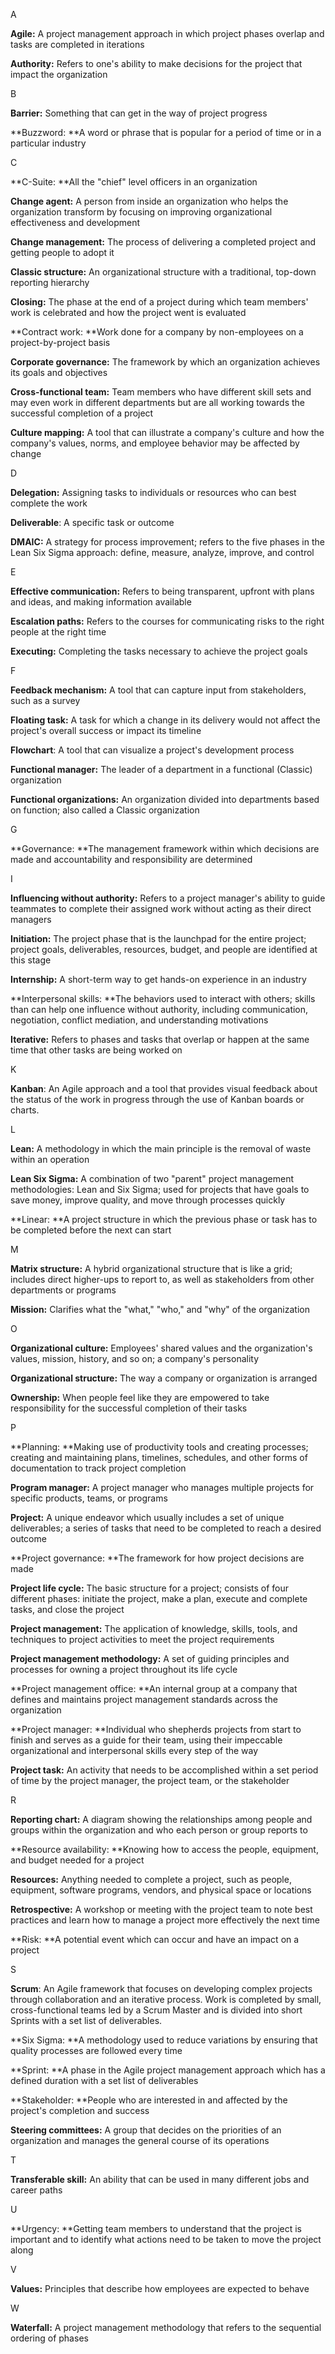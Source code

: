 A

**Agile:** A project management approach in which project phases overlap and tasks are completed in iterations

**Authority:** Refers to one's ability to make decisions for the project that impact the organization

B

**Barrier:** Something that can get in the way of project progress

**Buzzword: **A word or phrase that is popular for a period of time or in a particular industry

C

**C-Suite: **All the "chief" level officers in an organization

**Change agent:** A person from inside an organization who helps the organization transform by focusing on improving organizational effectiveness and development

**Change management:** The process of delivering a completed project and getting people to adopt it

**Classic structure:** An organizational structure with a traditional, top-down reporting hierarchy

**Closing:** The phase at the end of a project during which team members' work is celebrated and how the project went is evaluated

**Contract work: **Work done for a company by non-employees on a project-by-project basis

**Corporate governance:** The framework by which an organization achieves its goals and objectives

**Cross-functional team:** Team members who have different skill sets and may even work in different departments but are all working towards the successful completion of a project

**Culture mapping:** A tool that can illustrate a company's culture and how the company's values, norms, and employee behavior may be affected by change

D

**Delegation:** Assigning tasks to individuals or resources who can best complete the work

**Deliverable**: A specific task or outcome

**DMAIC:** A strategy for process improvement; refers to the five phases in the Lean Six Sigma approach: define, measure, analyze, improve, and control

E

**Effective communication:** Refers to being transparent, upfront with plans and ideas, and making information available

**Escalation paths:** Refers to the courses for communicating risks to the right people at the right time

**Executing:** Completing the tasks necessary to achieve the project goals

F

**Feedback mechanism:** A tool that can capture input from stakeholders, such as a survey

**Floating task:** A task for which a change in its delivery would not affect the project's overall success or impact its timeline

**Flowchart**: A tool that can visualize a project's development process

**Functional manager:** The leader of a department in a functional (Classic) organization

**Functional organizations:** An organization divided into departments based on function; also called a Classic organization

G

**Governance: **The management framework within which decisions are made and accountability and responsibility are determined

I

**Influencing without authority:** Refers to a project manager's ability to guide teammates to complete their assigned work without acting as their direct managers

**Initiation:** The project phase that is the launchpad for the entire project; project goals, deliverables, resources, budget, and people are identified at this stage

**Internship:** A short-term way to get hands-on experience in an industry

**Interpersonal skills: **The behaviors used to interact with others; skills than can help one influence without authority, including communication, negotiation, conflict mediation, and understanding motivations

**Iterative:** Refers to phases and tasks that overlap or happen at the same time that other tasks are being worked on

K

**Kanban**: An Agile approach and a tool that provides visual feedback about the status of the work in progress through the use of Kanban boards or charts.

L

**Lean:** A methodology in which the main principle is the removal of waste within an operation

**Lean Six Sigma:** A combination of two "parent" project management methodologies: Lean and Six Sigma; used for projects that have goals to save money, improve quality, and move through processes quickly

**Linear: **A project structure in which the previous phase or task has to be completed before the next can start

M

**Matrix structure:** A hybrid organizational structure that is like a grid; includes direct higher-ups to report to, as well as stakeholders from other departments or programs

**Mission:** Clarifies what the "what," "who," and "why" of the organization

O

**Organizational culture:** Employees' shared values and the organization's values, mission, history, and so on; a company's personality

**Organizational structure:** The way a company or organization is arranged

**Ownership:** When people feel like they are empowered to take responsibility for the successful completion of their tasks

P

**Planning: **Making use of productivity tools and creating processes; creating and maintaining plans, timelines, schedules, and other forms of documentation to track project completion

**Program manager:** A project manager who manages multiple projects for specific products, teams, or programs

**Project:** A unique endeavor which usually includes a set of unique deliverables; a series of tasks that need to be completed to reach a desired outcome

**Project governance: **The framework for how project decisions are made

**Project life cycle:** The basic structure for a project; consists of four different phases: initiate the project, make a plan, execute and complete tasks, and close the project

**Project management:** The application of knowledge, skills, tools, and techniques to project activities to meet the project requirements

**Project management methodology:** A set of guiding principles and processes for owning a project throughout its life cycle

**Project management office: **An internal group at a company that defines and maintains project management standards across the organization

**Project manager: **Individual who shepherds projects from start to finish and serves as a guide for their team, using their impeccable organizational and interpersonal skills every step of the way

**Project task:** An activity that needs to be accomplished within a set period of time by the project manager, the project team, or the stakeholder

R

**Reporting chart:** A diagram showing the relationships among people and groups within the organization and who each person or group reports to

**Resource availability: **Knowing how to access the people, equipment, and budget needed for a project

**Resources:** Anything needed to complete a project, such as people, equipment, software programs, vendors, and physical space or locations

**Retrospective:** A workshop or meeting with the project team to note best practices and learn how to manage a project more effectively the next time

**Risk: **A potential event which can occur and have an impact on a project

S

**Scrum**: An Agile framework that focuses on developing complex projects through collaboration and an iterative process. Work is completed by small, cross-functional teams led by a Scrum Master and is divided into short Sprints with a set list of deliverables.

**Six Sigma: **A methodology used to reduce variations by ensuring that quality processes are followed every time

**Sprint: **A phase in the Agile project management approach which has a defined duration with a set list of deliverables

**Stakeholder: **People who are interested in and affected by the project's completion and success

**Steering committees:** A group that decides on the priorities of an organization and manages the general course of its operations

T

**Transferable skill:** An ability that can be used in many different jobs and career paths

U

**Urgency: **Getting team members to understand that the project is important and to identify what actions need to be taken to move the project along

V

**Values:** Principles that describe how employees are expected to behave

W

**Waterfall:** A project management methodology that refers to the sequential ordering of phases